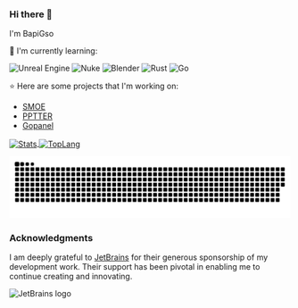 ### Hi there 👋

I'm BapiGso

:page_with_curl: I'm currently learning:

![Unreal Engine](https://img.shields.io/badge/UE5-%230E1128.svg?style=for-the-badge&logo=unrealengine)
![Nuke](https://img.shields.io/badge/Nuke-%230E1128.svg?style=for-the-badge&logo=nuke)
![Blender](https://img.shields.io/badge/Blender-%23CCC.svg?style=for-the-badge&logo=blender)
![Rust](https://img.shields.io/badge/rust-%23CCC.svg?style=for-the-badge&logo=rust&logoColor=black)
![Go](https://img.shields.io/badge/go-%2300ADD8.svg?style=for-the-badge&logo=go&logoColor=white)

:star: Here are some projects that I'm working on:
- [SMOE](https://smoe.cc/)
- [PPTTER](https://pptter.onrender.com/)
- [Gopanel](https://[2600:1900:4031:c5::]:8443/admin/monitor)

<a href="#">
    <img height="170px" align="center" src="https://bad-apple-github-readme.vercel.app/api?show_bg=1&username=BapiGso" alt="Stats">
</a>

<a href="#">
    <img height="170px" width="390px" align="center" src="https://bad-apple-github-readme.vercel.app/api/top-langs/?show_bg=1&username=BapiGso&layout=compact&card_width=340" alt="TopLang">
</a>
    


[//]: # (![]&#40;https://bad-apple-github-readme.vercel.app/api?show_bg=1&username=BapiGso&#41;)
[//]: # (![]&#40;https://bad-apple-github-readme.vercel.app/api/top-langs/?show_bg=1&username=BapiGso&layout=compact&card_width=445&#41;)


[//]: # (<img src="https://raw.githubusercontent.com/BapiGso/BapiGso/output/github-contribution-grid-snake.svg" style="width: 495px;" alt="snake">)

![light](https://raw.githubusercontent.com/BapiGso/BapiGso/output/github-contribution-grid-snake.svg)

### Acknowledgments
I am deeply grateful to [JetBrains](https://www.jetbrains.com/) for their generous sponsorship of my development work. Their support has been pivotal in enabling me to continue creating and innovating.

![JetBrains logo](https://resources.jetbrains.com/storage/products/company/brand/logos/jetbrains.svg)
